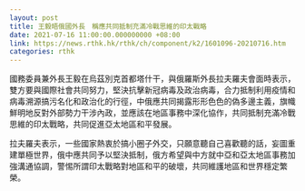 ```yaml
---
layout: post
title: 王毅晤俄國外長　稱應共同抵制充滿冷戰思維的印太戰略
date: 2021-07-16 11:00:00.000000000 +08:00
link: https://news.rthk.hk/rthk/ch/component/k2/1601096-20210716.htm
categories: rthk
---
```


國務委員兼外長王毅在烏茲別克首都塔什干，與俄羅斯外長拉夫羅夫會面時表示，雙方要與國際社會共同努力，堅決抗擊新冠病毒及政治病毒，合力抵制利用疫情和病毒溯源搞污名化和政治化的行徑，中俄應共同揭露形形色色的偽多邊主義，旗幟鮮明地反對外部勢力干涉內政，並應該在地區事務中深化協作，共同抵制充滿冷戰思維的印太戰略，共同促進亞太地區和平發展。

拉夫羅夫表示，一些國家熱衷於搞小圈子外交，只願意聽自己喜歡聽的話，妄圖重建單極世界，俄中應共同予以堅決抵制，俄方希望與中方就中亞和亞太地區事務加強溝通協調，警惕所謂印太戰略對地區和平的破壞，共同維護地區和世界穩定繁榮。
